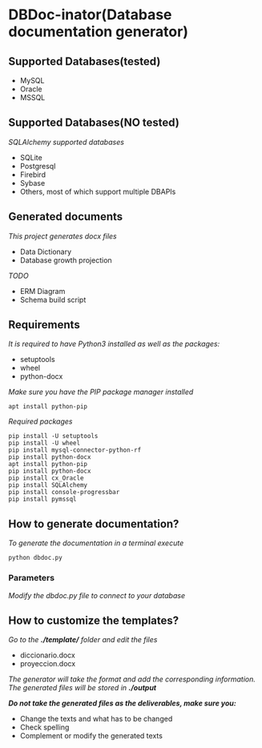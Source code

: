# DBDoc-inator(Database documentation generator)

## Supported Databases(tested)
* MySQL
* Oracle
* MSSQL

## Supported Databases(NO tested)
_SQLAlchemy supported databases_
* SQLite
* Postgresql 
* Firebird
* Sybase
* Others, most of which support multiple DBAPIs

## Generated documents
_This project generates docx files_
* Data Dictionary
* Database growth projection

_TODO_
* ERM Diagram
* Schema build script

## Requirements
_It is required to have Python3 installed as well as the packages:_
* setuptools
* wheel
* python-docx

_Make sure you have the PIP package manager installed_
```
apt install python-pip
```
_Required packages_
```
pip install -U setuptools
pip install -U wheel
pip install mysql-connector-python-rf
pip install python-docx
apt install python-pip
pip install python-docx
pip install cx_Oracle
pip install SQLAlchemy
pip install console-progressbar
pip install pymssql
```

## How to generate documentation?
_To generate the documentation in a terminal execute_
```
python dbdoc.py
```
### Parameters
_Modify the dbdoc.py file to connect to your database_


## How to customize the templates?
_Go to the **./template/** folder and edit the files_
* diccionario.docx
* proyeccion.docx

_The generator will take the format and add the corresponding information. The generated files will be stored in **./output**_

_**Do not take the generated files as the deliverables, make sure you:**_
* Change the texts and what has to be changed
* Check spelling
* Complement or modify the generated texts